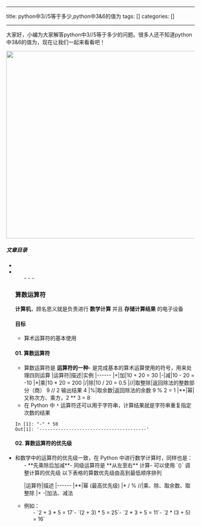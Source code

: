 
--- 
title:  python中3//5等于多少,python中3&6的值为 
tags: []
categories: [] 

---
大家好，小编为大家解答python中3//5等于多少的问题。很多人还不知道python中3&amp;6的值为，现在让我们一起来看看吧！



<img alt="" height="500" src="https://img-blog.csdnimg.cn/img_convert/0dbfd4ff1970ecee32e87880dc7562cd.jpeg" width="521">



##### 文章目录
- <li> 
    <ul>- - - 


### 算数运算符

**计算机**，顾名思义就是负责进行 **数学计算** 并且 **存储计算结果** 的电子设备

#### 目标
- 算术运算符的基本使用
#### 01. 算数运算符
- 算数运算符是 **运算符的一种**- 是完成基本的算术运算使用的符号，用来处理四则运算
|运算符|描述|实例
|------
|+|加|10 + 20 = 30
|-|减|10 - 20 = -10
|*|乘|10 * 20 = 200
|/|除|10 / 20 = 0.5
|//|取整除|返回除法的整数部分（商） 9 // 2 输出结果 4
|%|取余数|返回除法的余数 9 % 2 = 1
|**|幂|又称次方、乘方，2 ** 3 = 8
- 在 Python 中 `*` 运算符还可以用于字符串，计算结果就是字符串重复指定次数的结果
```
In [1]: "-" * 50
Out[1]: '----------------------------------------' 

```

#### 02. 算数运算符的优先级
<li> 和数学中的运算符的优先级一致，在 Python 中进行数学计算时，同样也是： 
   <ul>- **先乘除后加减**- 同级运算符是 **从左至右** 计算- 可以使用 `()` 调整计算的优先级
以下表格的算数优先级由高到最低顺序排列

|运算符|描述
|------
|**|幂 (最高优先级)
|* / % //|乘、除、取余数、取整除
|+ -|加法、减法
<li>例如： 
   <ul>- `2 + 3 * 5 = 17`- `(2 + 3) * 5 = 25`- `2 * 3 + 5 = 11`- `2 * (3 + 5) = 16`